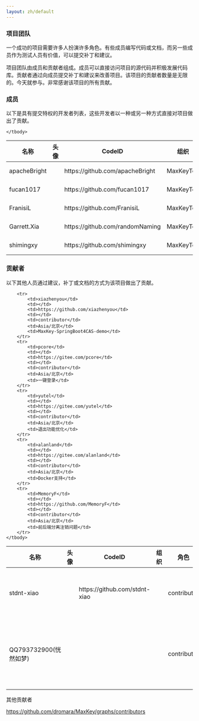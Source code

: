 ```yaml
---
layout: zh/default
---
```

<h3>项目团队</h3>

一个成功的项目需要许多人扮演许多角色。有些成员编写代码或文档，而另一些成员作为测试人员有价值，可以提交补丁和建议。

项目团队由成员和贡献者组成。成员可以直接访问项目的源代码并积极发展代码库。贡献者通过向成员提交补丁和建议来改善项目。该项目的贡献者数量是无限的。今天就参与。非常感谢该项目的所有贡献。

<h3>成员</h3>

以下是具有提交特权的开发者列表，这些开发者以一种或另一种方式直接对项目做出了贡献。


<table border="0" class="table table-striped table-bordered ">
	<thead>
		<th>名称</th><th  >头像</th><th>CodeID</th><th>组织</th><th>角色</th><th>时区</th>
	</thead>
	<tbody>
		<tr>
			<td>apacheBright</td>
			<td></td>
			<td>https://github.com/apacheBright</td>
			<td>MaxKeyTop</td>
			<td>PMC Member</td>
			<td>Asia/北京</td>
		</tr>
		<tr>
			<td>fucan1017</td>
			<td></td>
			<td>https://github.com/fucan1017</td>
			<td>MaxKeyTop</td>
			<td>contributor</td>
			<td>Asia/北京</td>
		</tr>
		<tr>
			<td>FranisiL</td>
			<td></td>
			<td>https://github.com/FranisiL</td>
			<td>MaxKeyTop</td>
			<td>PMC Member</td>
			<td>Asia/北京</td>
		</tr>
		<tr>
			<td>Garrett.Xia</td>
			<td></td>
			<td>https://github.com/randomNaming</td>
			<td>MaxKeyTop</td>
			<td>PMC Member</td>
			<td>Asia/北京</td>
		</tr>
		<tr>
			<td>shimingxy</td>
			<td></td>
			<td>https://github.com/shimingxy</td>
			<td>MaxKeyTop</td>
			<td>PMC Chair</td>
			<td>Asia/北京</td>
		</tr>
		
	</tbody>
</table>


<h3>贡献者</h3>

以下其他人员通过建议，补丁或文档的方式为该项目做出了贡献。
<table border="0" class="table table-striped table-bordered ">
	<thead>
		<th>名称</th><th  >头像</th><th>CodeID</th><th>组织</th><th>角色</th><th>时区</th><th>问题</th>
	</thead>
	<tbody>
		<tr>
			<td>stdnt-xiao</td>
			<td></td>
			<td>https://github.com/stdnt-xiao</td>
			<td></td>
			<td>contributor</td>
			<td>Asia/北京</td>
			<td>Docker和docker-compose部署的优化</td>
		</tr>
		<tr>
			<td>QQ793732900(恍然如梦)</td>
			<td></td>
			<td></td>
			<td></td>
			<td>contributor</td>
			<td>Asia/北京</td>
			<td>解决Maxkey在Chrome “您的连接不是私密连接” 问题</td>
		</tr>

		<tr>
			<td>xiazhenyou</td>
			<td></td>
			<td>https://github.com/xiazhenyou</td>
			<td></td>
			<td>contributor</td>
			<td>Asia/北京</td>
			<td>MaxKey-SpringBoot4CAS-demo</td>
		</tr>
		<tr>
			<td>pcore</td>
			<td></td>
			<td>https://gitee.com/pcore</td>
			<td></td>
			<td>contributor</td>
			<td>Asia/北京</td>
			<td>一键登录</td>
		</tr>
		<tr>
			<td>yutel</td>
			<td></td>
			<td>https://gitee.com/yutel</td>
			<td></td>
			<td>contributor</td>
			<td>Asia/北京</td>
			<td>退出功能优化</td>
		</tr>
		<tr>
			<td>alanland</td>
			<td></td>
			<td>https://gitee.com/alanland</td>
			<td></td>
			<td>contributor</td>
			<td>Asia/北京</td>
			<td>Docker支持</td>
		</tr>
		<tr>
			<td>MemoryF</td>
			<td></td>
			<td>https://github.com/MemoryF</td>
			<td></td>
			<td>contributor</td>
			<td>Asia/北京</td>
			<td>前后端分离注销问题</td>
		</tr>
	</tbody>
</table>

其他贡献者

https://github.com/dromara/MaxKey/graphs/contributors
